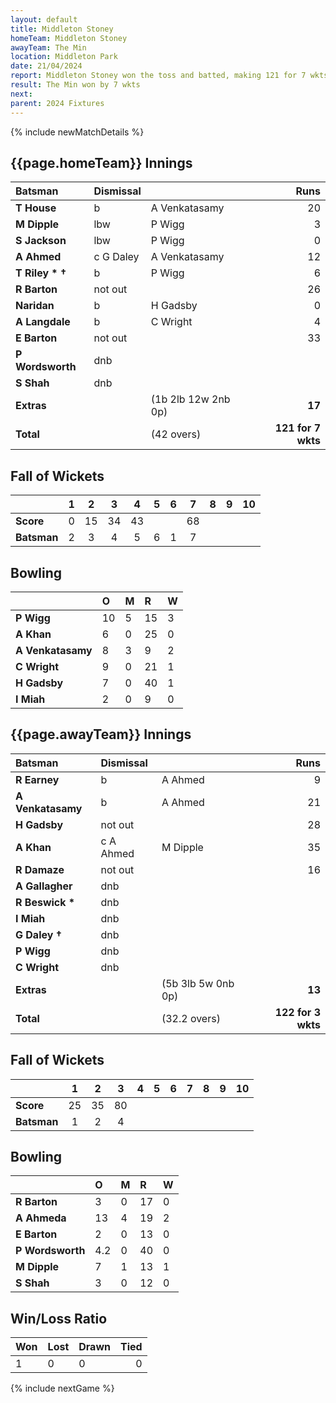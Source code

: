 ```yaml
---
layout: default
title: Middleton Stoney
homeTeam: Middleton Stoney
awayTeam: The Min
location: Middleton Park
date: 21/04/2024
report: Middleton Stoney won the toss and batted, making 121 for 7 wkts in 42 overs. The Min replied with 122 for 3 wkts in 32.2 overs.
result: The Min won by 7 wkts
next: 
parent: 2024 Fixtures
---
```


{% include newMatchDetails %}

## {{page.homeTeam}} Innings

| Batsman | Dismissal | | Runs |
|:---|:---|---|---:|
| **T House** | b | A Venkatasamy | 20 |
| **M Dipple** |  lbw | P Wigg | 3 |
| **S Jackson** | lbw | P Wigg | 0 |
| **A Ahmed** | c G Daley | A Venkatasamy | 12 |
| **T Riley &#42; &#8224;** | b | P Wigg | 6 |
| **R Barton** | not out |  | 26 |
| **Naridan** | b | H Gadsby | 0 |
| **A Langdale** | b | C Wright | 4 |
| **E Barton** |not out |  | 33 |
| **P Wordsworth** | dnb |  |  |
| **S Shah** | dnb |  |  |
| **Extras** | | (1b 2lb 12w 2nb 0p) | **17** |
| **Total** | | (42 overs) | **121 for 7 wkts** |

## Fall of Wickets

| | 1 | 2 | 3 | 4 | 5 | 6 | 7 | 8 | 9 | 10 |
|---|:---:|:---:|:---:|:---:|:---:|:---:|:---:|:---:|:---:|:---:|
| **Score** | 0 | 15 | 34 | 43 |  |  | 68 |  |  |  | 
| **Batsman** | 2  | 3  | 4  | 5 | 6 |  1 | 7 |   |  |  | 

## Bowling

| | O | M | R | W |
|---|:---|:---|:---|:---|
| **P Wigg** | 10 | 5 | 15 | 3 |
| **A Khan** | 6 | 0 | 25 | 0 |
| **A Venkatasamy** | 8 | 3 | 9 | 2 |
| **C Wright** | 9 | 0 | 21 | 1 |
| **H Gadsby** | 7 | 0 | 40 | 1 |
| **I Miah** | 2 | 0 | 9 | 0 |

## {{page.awayTeam}} Innings

| Batsman | Dismissal | | Runs |
|:---|:---|---|---:|
| **R Earney** | b | A Ahmed | 9 |
| **A Venkatasamy** | b | A Ahmed | 21 |
| **H Gadsby** | not out |   | 28 |
| **A Khan** | c A Ahmed | M Dipple | 35 |
| **R Damaze** | not out |  | 16 |
| **A Gallagher** | dnb |  |  |
| **R Beswick &#42;** | dnb |  |  ||
| **I Miah** | dnb |  |  |
| **G Daley &#8224;** | dnb |  |  |
| **P Wigg** | dnb |  |  |
| **C Wright** | dnb |  |  |
| **Extras** | | (5b 3lb 5w 0nb 0p) | **13** |
| **Total** | | (32.2 overs) | **122 for 3 wkts** |

## Fall of Wickets

| | 1 | 2 | 3 | 4 | 5 | 6 | 7 | 8 | 9 | 10 |
|---|:---:|:---:|:---:|:---:|:---:|:---:|:---:|:---:|:---:|:---:|
| **Score** | 25 | 35 | 80 |  |  |  |  |  |  |  |
| **Batsman** | 1 | 2 | 4 |  |  |  |  |  |  |  | 

## Bowling

| | O | M | R | W |
|---|:---|:---|:---|:---|
| **R Barton** | 3 | 0 | 17 | 0 |
| **A Ahmeda** | 13 | 4 | 19 | 2 |
| **E Barton** | 2 | 0 | 13 | 0 |
| **P Wordsworth** | 4.2 | 0 | 40 | 0 |
| **M Dipple** | 7 | 1 | 13 | 1 |
| **S Shah** | 3 | 0 | 12 | 0 |

## Win/Loss Ratio

| Won | Lost | Drawn | Tied |
|:---|:---|:---|---:|
| 1 | 0 | 0 | 0 |

{% include nextGame %}